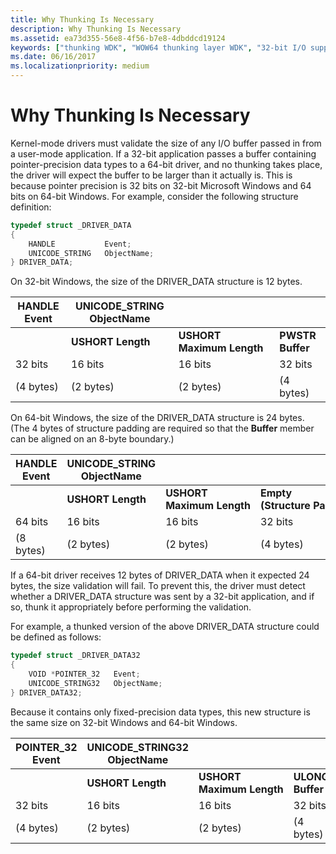 ```yaml
---
title: Why Thunking Is Necessary
description: Why Thunking Is Necessary
ms.assetid: ea73d355-56e8-4f56-b7e8-4dbddcd19124
keywords: ["thunking WDK", "WOW64 thunking layer WDK", "32-bit I/O support WDK 64-bit , thunking", "buffer size WDK kernel", "DRIVER_DATA structure", "pointer precision WDK 64-bit", "fixed-precision data types WDK 64-bit"]
ms.date: 06/16/2017
ms.localizationpriority: medium
---
```


# Why Thunking Is Necessary

Kernel-mode drivers must validate the size of any I/O buffer passed in from a user-mode application. If a 32-bit application passes a buffer containing pointer-precision data types to a 64-bit driver, and no thunking takes place, the driver will expect the buffer to be larger than it actually is. This is because pointer precision is 32 bits on 32-bit Microsoft Windows and 64 bits on 64-bit Windows. For example, consider the following structure definition:

```cpp
typedef struct _DRIVER_DATA
{
    HANDLE           Event;
    UNICODE_STRING   ObjectName;
} DRIVER_DATA;
```

On 32-bit Windows, the size of the DRIVER\_DATA structure is 12 bytes.

|HANDLE Event|UNICODE\_STRING ObjectName|||
|----|----|----|---|
||**USHORT Length**|**USHORT Maximum Length**|**PWSTR Buffer**|
|32 bits|16 bits|16 bits|32 bits|
|(4 bytes)|(2 bytes)|(2 bytes)|(4 bytes)|

On 64-bit Windows, the size of the DRIVER\_DATA structure is 24 bytes. (The 4 bytes of structure padding are required so that the **Buffer** member can be aligned on an 8-byte boundary.)

|HANDLE Event|UNICODE\_STRING ObjectName||||
|----|----|----|----|----|
||**USHORT Length**|**USHORT Maximum Length**|**Empty (Structure Padding)**|**PWSTR Buffer**|
|64 bits|16 bits|16 bits|32 bits|64 bits|
|(8 bytes)|(2 bytes)|(2 bytes)|(4 bytes)|(8 bytes)|

If a 64-bit driver receives 12 bytes of DRIVER\_DATA when it expected 24 bytes, the size validation will fail. To prevent this, the driver must detect whether a DRIVER\_DATA structure was sent by a 32-bit application, and if so, thunk it appropriately before performing the validation.

For example, a thunked version of the above DRIVER\_DATA structure could be defined as follows:

```cpp
typedef struct _DRIVER_DATA32
{
    VOID *POINTER_32   Event;
    UNICODE_STRING32   ObjectName;
} DRIVER_DATA32;
```

Because it contains only fixed-precision data types, this new structure is the same size on 32-bit Windows and 64-bit Windows.

|POINTER\_32 Event|UNICODE\_STRING32 ObjectName|||
|----|----|----|----|
||**USHORT Length**|**USHORT Maximum Length**|**ULONG Buffer**|
|32 bits|16 bits|16 bits|32 bits|
|(4 bytes)|(2 bytes)|(2 bytes)|(4 bytes)|
